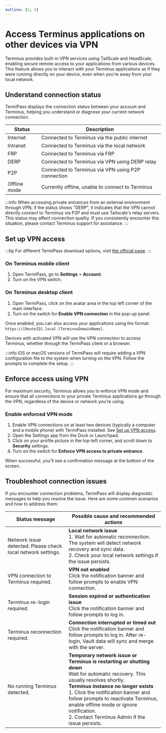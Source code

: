 ```yaml
---
outline: [2, 3]
---
```


# Access Terminus applications on other devices via VPN
Terminus provides built-in VPN services using TailScale and HeadScale, enabling secure remote access to your applications from various devices. This feature allows you to interact with your Terminus applications as if they were running directly on your device, even when you're away from your local network.

## Understand connection status
TermiPass displays the connection status between your account and Terminus, helping you understand or diagnose your current network connection.

| Status       | Description                                        |
|--------------|----------------------------------------------------|
| Internet     | Connected to Terminus via the public internet      |
| Intranet     | Connected to Terminus via the local network        |
| FRP          | Connected to Terminus via FRP                      |
| DERP         | Connected to Terminus via VPN using DERP relay     |
| P2P          | Connected to Terminus via VPN using P2P connection |
| Offline mode | Currently offline, unable to connect to Terminus   |

:::info
When accessing private entrances from an external environment through VPN, if the status shows "DERP", it indicates that the VPN cannot directly connect to Terminus via P2P and must use Tailscale's relay servers. This status may affect connection quality. If you consistently encounter this situation, please contact Terminus support for assistance.
:::

## Set up VPN access
:::tip
For different TermiPass download options, visit [the official page](https://www.jointerminus.com/termipass).
:::

### On Terminus mobile client
1. Open TermiPass, go to **Settings** > **Account**.
2. Turn on the VPN switch.

### On Terminus desktop client
1. Open TermiPass, click on the avatar area in the top left corner of the main interface.
2. Turn on the switch for **Enable VPN connection** in the pop-up panel.

Once enabled, you can also access your applications using the format: `https://[RouteID].local.[TerminusDomainName]`.

Devices with activated VPN will use the VPN connection to access Terminus, whether through the TermiPass client or a browser.

:::info
iOS or macOS versions of TermiPass will require adding a VPN configuration file to the system when turning on the VPN. Follow the prompts to complete the setup.
:::

## Enforce access using VPN
For maximum security, Terminus allows you to enforce VPN mode and ensure that all connections to your private Terminus applications go through the VPN, regardless of the device or network you're using.

### Enable enforced VPN mode

1. Enable VPN connections on at least two devices (typically a computer and a mobile phone) with TermiPass installed. See [Set up VPN access](#set-up-vpn-access).
2. Open the Settings app from the Dock or Launchpad.
3. Click on your profile picture in the top-left corner, and scroll down to **Security** settings.
4. Turn on the switch for **Enforce VPN access to private entrance**.

When successful, you'll see a confirmation message at the bottom of the screen.

## Troubleshoot connection issues
If you encounter connection problems, TermiPass will display diagnostic messages to help you resolve the issue. Here are some common scenarios and how to address them:

| Status message                                               | Possible cause and recommended actions                                                                                                                                                                                                                                                                                                                                 |
|--------------------------------------------------------------|------------------------------------------------------------------------------------------------------------------------------------------------------------------------------------------------------------------------------------------------------------------------------------------------------------------------------------------------------------------------|
| Network issue detected. Please check local network settings. | **Local network issue** <br> 1. Wait for automatic reconnection. The system will detect network recovery and sync data. <br> 2. Check your local network settings if the issue persists.                                                                                                                                                                               |
| VPN connection to Terminus required.                         | **VPN not enabled** <br> Click the notification banner and follow prompts to enable VPN connection.                                                                                                                                                                                                                                                                    |
| Terminus re-login required.                                  | **Session expired or authentication issue** <br> Click the notification banner and follow prompts to log in.                                                                                                                                                                                                                                                           |
| Terminus reconnection required.                              | **Connection interrupted or timed out** <br> Click the notification banner and follow prompts to log in. After re-login, Vault data will sync and merge with the server.                                                                                                                                                                                               |
| No running Terminus detected.                                | **Temporary network issue or Terminus is restarting or shutting down** <br> Wait for automatic recovery. This usually resolves shortly. <br> **Terminus instance no longer exists** <br> 1. Click the notification banner and follow prompts to reactivate Terminus, enable offline mode or ignore notification. <br> 2. Contact Terminus Admin if the issue persists. |
